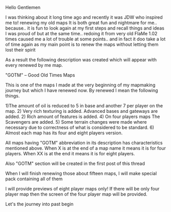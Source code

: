 Hello Gentlemen  

I was thinking about it long time ago and recently it was JDW who inspired me to! renewing my old maps  It is both great fun and nightmare for me.. because.. it is fun to look again at my first steps and recall things and ideas I was proud of  but at the same time.. redoing it from very old FlaMe 1.02 times caused me a lot of trouble at some points.. and in fact it doo take a lot of time again as my main point is to renew the maps without letting them lost their spirit  

As a result the following description was created which will appear with every renewed by me map.

"GOTM" – Good Old Times Maps

This is one of the maps I made at the very beginning of my mapmaking journey but which I have renewed now. By renewed I mean the following things. 

1)The amount of oil is reduced to 5 in base and another 7 per player on the map. 
2) Very rich texturing is added. Advanced bases and gateways are added. 
2) Rich amount of features is added. 
4) On four players maps The Scavengers are added. 
5) Some terrain changes were made where necessary due to correctness of what is considered to be standard. 
6) Almost each map has its four and eight players version. 

All maps having "GOTM" abbreviation in its description has characteristics mentioned above. When X is at the end of a map name it means it is for four players. When XX is at the end it means it is for eight players.

Also "GOTM" section will be created in the first post of this thread  

When I will finish renewing those about fifteen maps, I will make special pack containing all of them  

I will provide previews of eight player maps only! If there will be only four player map then the screen of the four player map will be provided.

Let's the journey into past begin  
